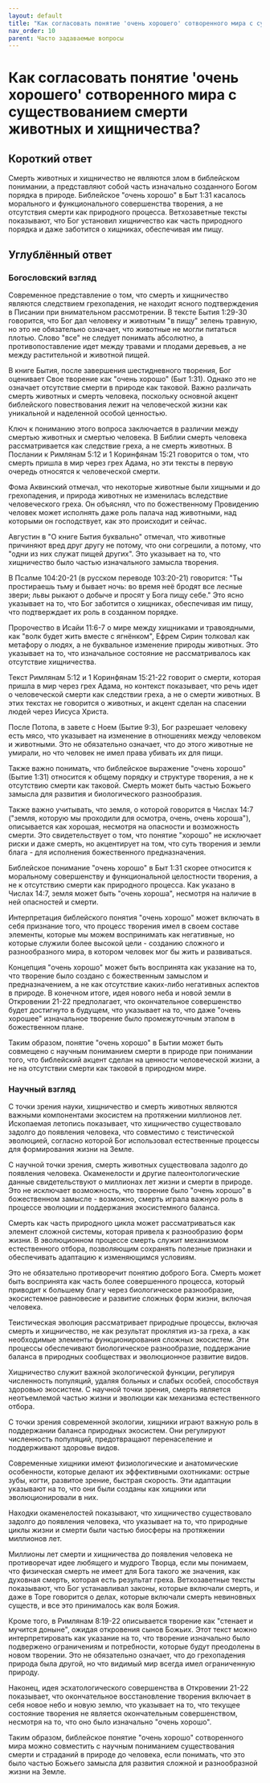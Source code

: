 ```yaml
---
layout: default
title: "Как согласовать понятие 'очень хорошего' сотворенного мира с существованием смерти животных и хищничества?"
nav_order: 10
parent: Часто задаваемые вопросы
---
```


# Как согласовать понятие 'очень хорошего' сотворенного мира с существованием смерти животных и хищничества?

## Короткий ответ

Смерть животных и хищничество не являются злом в библейском понимании, а представляют собой часть изначально созданного Богом порядка в природе. Библейское \"очень хорошо\" в Быт 1:31 касалось морального и функционального совершенства творения, а не отсутствия смерти как природного процесса. Ветхозаветные тексты показывают, что Бог установил хищничество как часть природного порядка и даже заботится о хищниках, обеспечивая им пищу.

## Углублённый ответ

### Богословский взгляд

Современное представление о том, что смерть и хищничество являются следствием грехопадения, не находит ясного подтверждения в Писании при внимательном рассмотрении. В тексте Бытия 1:29-30 говорится, что Бог дал человеку и животным \"в пищу\" зелень травную, но это не обязательно означает, что животные не могли питаться плотью. Слово \"все\" не следует понимать абсолютно, а противопоставление идет между травами и плодами деревьев, а не между растительной и животной пищей.

В книге Бытия, после завершения шестидневного творения, Бог оценивает Свое творение как \"очень хорошо\" (Быт 1:31). Однако это не означает отсутствие смерти в природе как таковой. Важно различать смерть животных и смерть человека, поскольку основной акцент библейского повествования лежит на человеческой жизни как уникальной и наделенной особой ценностью.

Ключ к пониманию этого вопроса заключается в различии между смертью животных и смертью человека. В Библии смерть человека рассматривается как следствие греха, а не смерть животных. В Послании к Римлянам 5:12 и 1 Коринфянам 15:21 говорится о том, что смерть пришла в мир через грех Адама, но эти тексты в первую очередь относятся к человеческой смерти.

Фома Аквинский отмечал, что некоторые животные были хищными и до грехопадения, и природа животных не изменилась вследствие человеческого греха. Он объяснял, что по божественному Провидению человек может исполнять даже роль палача над животными, над которыми он господствует, как это происходит и сейчас.

Августин в \"О книге Бытия буквально\" отмечал, что животные причиняют вред друг другу не потому, что они согрешили, а потому, что \"одни из них служат пищей других\". Это указывает на то, что хищничество было частью изначального замысла творения.

В Псалме 104:20-21 (в русском переводе 103:20-21) говорится: \"Ты простираешь тьму и бывает ночь: во время неё бродят все лесные звери; львы рыкают о добыче и просят у Бога пищу себе.\" Это ясно указывает на то, что Бог заботится о хищниках, обеспечивая им пищу, что подтверждает их роль в созданном порядке.

Пророчество в Исайи 11:6-7 о мире между хищниками и травоядными, как \"волк будет жить вместе с ягнёнком\", Ефрем Сирин толковал как метафору о людях, а не буквальное изменение природы животных. Это указывает на то, что изначальное состояние не рассматривалось как отсутствие хищничества.

Текст Римлянам 5:12 и 1 Коринфянам 15:21-22 говорит о смерти, которая пришла в мир через грех Адама, но контекст показывает, что речь идет о человеческой смерти как следствии греха, а не о смерти животных. В этих текстах не говорится о животных, и акцент сделан на спасении людей через Иисуса Христа.

После Потопа, в завете с Ноем (Бытие 9:3), Бог разрешает человеку есть мясо, что указывает на изменение в отношениях между человеком и животными. Это не обязательно означает, что до этого животные не умирали, но что человек не имел права убивать их для пищи.

Также важно понимать, что библейское выражение \"очень хорошо\" (Бытие 1:31) относится к общему порядку и структуре творения, а не к отсутствию смерти как таковой. Смерть может быть частью Божьего замысла для развития и биологического разнообразия.

Также важно учитывать, что земля, о которой говорится в Числах 14:7 (\"земля, которую мы проходили для осмотра, очень, очень хороша\"), описывается как хорошая, несмотря на опасности и возможность смерти. Это свидетельствует о том, что понятие \"хорошо\" не исключает риски и даже смерть, но акцентирует на том, что суть творения и земли блага - для исполнения божественного предназначения.

Библейское понимание \"очень хорошо\" в Быт 1:31 скорее относится к моральному совершенству и функциональной целостности творения, а не к отсутствию смерти как природного процесса. Как указано в Числах 14:7, земля может быть \"очень хороша\", несмотря на наличие в ней опасностей и смерти.

Интерпретация библейского понятия \"очень хорошо\" может включать в себя признание того, что процесс творения имел в своем составе элементы, которые мы можем воспринимать как негативные, но которые служили более высокой цели - созданию сложного и разнообразного мира, в котором человек мог бы жить и развиваться.

Концепция \"очень хорошо\" может быть воспринята как указание на то, что творение было создано с божественным замыслом и предназначением, а не как отсутствие каких-либо негативных аспектов в природе. В конечном итоге, идея нового неба и новой земли в Откровении 21-22 предполагает, что окончательное совершенство будет достигнуто в будущем, что указывает на то, что даже \"очень хорошее\" изначальное творение было промежуточным этапом в божественном плане.

Таким образом, понятие \"очень хорошо\" в Бытии может быть совмещено с научным пониманием смерти в природе при понимании того, что библейский акцент сделан на ценности человеческой жизни, а не на отсутствии смерти как таковой в природном мире.

### Научный взгляд

С точки зрения науки, хищничество и смерть животных являются важными компонентами экосистем на протяжении миллионов лет. Ископаемая летопись показывает, что хищничество существовало задолго до появления человека, что совместимо с теистической эволюцией, согласно которой Бог использовал естественные процессы для формирования жизни на Земле.

С научной точки зрения, смерть животных существовала задолго до появления человека. Окаменелости и другие палеонтологические данные свидетельствуют о миллионах лет жизни и смерти в природе. Это не исключает возможность, что творение было \"очень хорошо\" в божественном замысле - возможно, смерть играла важную роль в процессе эволюции и поддержания экосистемного баланса.

Смерть как часть природного цикла может рассматриваться как элемент сложной системы, которая привела к разнообразию форм жизни. В эволюционном процессе смерть служит механизмом естественного отбора, позволяющим сохранять полезные признаки и обеспечивать адаптацию к изменяющимся условиям.

Это не обязательно противоречит понятию доброго Бога. Смерть может быть воспринята как часть более совершенного процесса, который приводит к большему благу через биологическое разнообразие, экосистемное равновесие и развитие сложных форм жизни, включая человека.

Теистическая эволюция рассматривает природные процессы, включая смерть и хищничество, не как результат проклятия из-за греха, а как необходимые элементы функционирования сложных экосистем. Эти процессы обеспечивают биологическое разнообразие, поддержание баланса в природных сообществах и эволюционное развитие видов.

Хищничество служит важной экологической функции, регулируя численность популяций, удаляя больных и слабых особей, способствуя здоровью экосистем. С научной точки зрения, смерть является неотъемлемой частью жизни и эволюции как механизма естественного отбора.

С точки зрения современной экологии, хищники играют важную роль в поддержании баланса природных экосистем. Они регулируют численность популяций, предотвращают перенаселение и поддерживают здоровье видов.

Современные хищники имеют физиологические и анатомические особенности, которые делают их эффективными охотниками: острые зубы, когти, развитое зрение, быстрая скорость. Эти адаптации указывают на то, что они были созданы как хищники или эволюционировали в них.

Находки окаменелостей показывают, что хищничество существовало задолго до появления человека, что указывает на то, что природные циклы жизни и смерти были частью биосферы на протяжении миллионов лет.

Миллионы лет смерти и хищничества до появления человека не противоречат идее любящего и мудрого Творца, если мы понимаем, что физическая смерть не имеет для Бога такого же значения, как духовная смерть, которая есть результат греха. Ветхозаветные тексты показывают, что Бог устанавливал законы, которые включали смерть, и даже в Торе говорится о делах, которые включали смерть невиновных существ, и все это принималось как воля Божия.

Кроме того, в Римлянам 8:19-22 описывается творение как \"стенает и мучится доныне\", ожидая откровения сынов Божьих. Этот текст можно интерпретировать как указание на то, что творение изначально было подвержено ограничениям и потребности, которые будут преодолены в новом творении. Это не обязательно означает, что до грехопадения природа была другой, но что видимый мир всегда имел ограниченную природу.

Наконец, идея эсхатологического совершенства в Откровении 21-22 показывает, что окончательное восстановление творения включает в себя новое небо и новую землю, что указывает на то, что текущее состояние творения не является окончательным совершенством, несмотря на то, что оно было изначально \"очень хорошо\".

Таким образом, библейское понятие \"очень хорошо\" сотворенного мира можно совместить с научным пониманием существования смерти и страданий в природе до человека, если понимать, что это было частью Божьего замысла для развития сложной и разнообразной жизни на Земле.